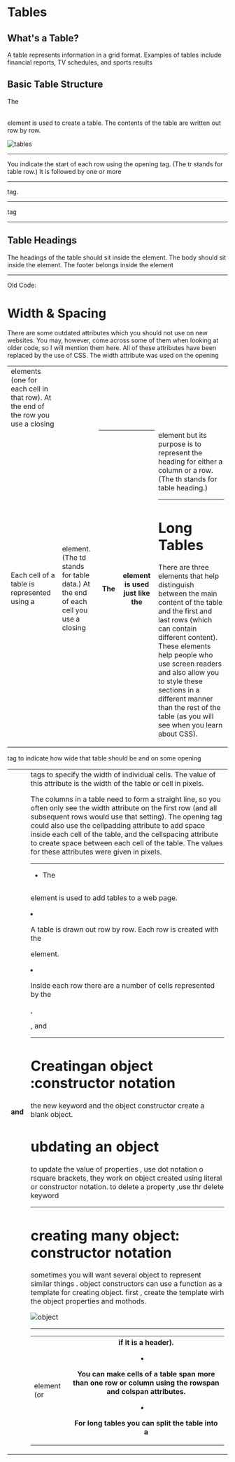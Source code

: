 # Tables
## What's a Table?

A table represents information in a grid format. 
Examples of tables include financial reports, TV 
schedules, and sports results

## Basic Table Structure

<table>
The <table> element is used 
to create a table. The contents 
of the table are written out row 
by row.


![tables](http://3.bp.blogspot.com/-m3yVfQjKy50/VWr2wjykduI/AAAAAAAAO-4/DEe2-YYq6Pw/s1600/HTML-table-shortcode.jpg)


------------

<tr>
You indicate the start of each 
row using the opening <tr> tag. 
(The tr stands for table row.) 
It is followed by one or more

-----------

<td> elements (one for each cell 
in that row). 
At the end of the row you use a 
closing </tr> tag.

------------

<td>
Each cell of a table is 
represented using a <td>
element. (The td stands for 
table data.)
At the end of each cell you use a 
closing </td> tag

------------

## Table Headings

<th>
The <th> element is used just 
like the <td> element but its 
purpose is to represent the 
heading for either a column or 
a row. (The th stands for table 
heading.)

----------

# Long Tables

There are three elements that 
help distinguish between the 
main content of the table and 
the first and last rows (which can 
contain different content).
These elements help people 
who use screen readers and also 
allow you to style these sections 
in a different manner than the 
rest of the table (as you will see 
when you learn about CSS).

<thead>
The headings of the table should 
sit inside the <thead> element. 

<tbody>
The body should sit inside the 
<tbody> element.

<tfoot>
The footer belongs inside the 
<tfoot> element

---------

Old Code:
# Width & Spacing

There are some outdated 
attributes which you should not 
use on new websites. You may, 
however, come across some 
of them when looking at older 
code, so I will mention them 
here. All of these attributes have 
been replaced by the use of CSS.
The width attribute was used 
on the opening <table> tag to 
indicate how wide that table 
should be and on some opening 
<th> and <td> tags to specify 
the width of individual cells. 
The value of this attribute is 
the width of the table or cell in 
pixels.

The columns in a table need to 
form a straight line, so you often 
only see the width attribute on 
the first row (and all subsequent 
rows would use that setting).
The opening <table> tag could 
also use the cellpadding
attribute to add space inside 
each cell of the table, and the 
cellspacing attribute to create 
space between each cell of 
the table. The values for these 
attributes were given in pixels.

-----------

* The <table> element is used to add tables to a web 
page.

* A table is drawn out row by row. Each row is created 
with the <tr> element.

* Inside each row there are a number of cells 
represented by the <td> element (or <th> if it is a 
header).

* You can make cells of a table span more than one row 
or column using the rowspan and colspan attributes.

* For long tables you can split the table into a <thead>, 
<tbody>, and <tfoot>

-----------------


# Creatingan object :constructor notation

the new keyword and the object constructor create a blank object.

# ubdating an object
to update the value of properties , use dot notation o rsquare brackets,
they work on object created using literal or constructor notation.
to delete a property ,use thr delete keyword

----------
# creating many object: constructor notation

sometimes you will want several object to represent similar things .
object constructors can use a function as a template for creating object.
first , create the template wirh the object properties and mothods.

![object](https://res.cloudinary.com/practicaldev/image/fetch/s--rJeH0yGE--/c_limit%2Cf_auto%2Cfl_progressive%2Cq_auto%2Cw_880/https://thepracticaldev.s3.amazonaws.com/i/t52ni02srb8688lh3eh8.png)

---------------